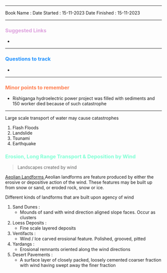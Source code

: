 

<hr>

Book Name : 
Date Started : 15-11-2023
Date Finished : 15-11-2023

<hr>

### <span  style = "color:Plum">Suggested Links </span>
+ 

<hr>


### <span  style = "color:dodgerblue">Questions to track </span>
+ 


<hr>

### <span  style = "color:Coral">Minor points to remember </span>
+ Rishiganga hydroelectric power project  was filled with sediments and 150 worker died because of such catastrophe

<hr>



Large scale transport of water may cause catastrophes 
1. Flash Floods
2. Landslide
3. Tsunami
4. Earthquake


### <span  style = "color:AquaMarine">Erosion, Long Range Transport & Deposition by Wind</span>

> Landscapes created by wind

<u>Aeolian Landforms </u>
Aeolian landforms are feature produced by either the erosive or depositive action of the wind. These features may be built up from snow or sand, or eroded rock, snow or ice. 

Different kinds of landforms that are built upon agency of wind
1. Sand Dunes : 
	- Mounds of sand with wind direction aligned slope faces. Occur as clusters
2. Loess Deposits : 
	- Fine scale layered deposits 
3. Ventifacts : 
	-  Wind / Ice carved erosional feature. Polished, grooved, pitted
4. Yardangs : 
	-  Erosional remnants oriented along the wind directions 
5. Desert Pavements : 
	- A surface layer of closely packed, loosely cemented coarser fraction with wind having swept away the finer fraction